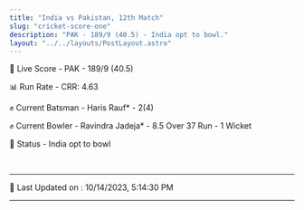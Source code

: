 ```yaml
---
title: "India vs Pakistan, 12th Match"
slug: "cricket-score-one"
description: "PAK - 189/9 (40.5) - India opt to bowl."
layout: "../../layouts/PostLayout.astro"
---
```


🔴 Live Score - PAK - 189/9 (40.5)  

📊 Run Rate - CRR: 4.63  

✊ Current Batsman - Haris Rauf* - 2(4)  

✊ Current Bowler - Ravindra Jadeja* - 8.5 Over 37 Run - 1 Wicket  

📑 Status - India opt to bowl

<br />

***

📝 Last Updated on : 10/14/2023, 5:14:30 PM

***

